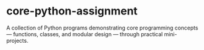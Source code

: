 # core-python-assignment
A collection of Python programs demonstrating core programming concepts — functions, classes, and modular design — through practical mini-projects.
